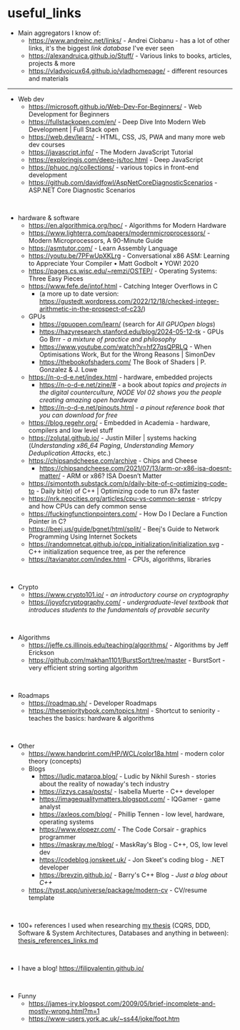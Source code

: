 # useful_links

- Main aggregators I know of:
  - https://www.andreinc.net/links/ - Andrei Ciobanu - has a lot of other links, it's the biggest *link database* I've ever seen
  - https://alexandruica.github.io/Stuff/ - Various links to books, articles, projects & more
  - https://vladvoicux64.github.io/vladhomepage/ - different resources and materials

---

- Web dev
  - https://microsoft.github.io/Web-Dev-For-Beginners/ - Web Development for Beginners
  - https://fullstackopen.com/en/ - Deep Dive Into Modern Web Development | Full Stack open
  - https://web.dev/learn/ - HTML, CSS, JS, PWA and many more web dev courses
  - https://javascript.info/ - The Modern JavaScript Tutorial
  - https://exploringjs.com/deep-js/toc.html - Deep JavaScript
  - https://phuoc.ng/collections/ - various topics in front-end development
  - https://github.com/davidfowl/AspNetCoreDiagnosticScenarios - ASP.NET Core Diagnostic Scenarios 

<br>

- hardware & software
  - https://en.algorithmica.org/hpc/ - Algorithms for Modern Hardware
  - https://www.lighterra.com/papers/modernmicroprocessors/ - Modern Microprocessors, A 90-Minute Guide
  - https://asmtutor.com/ - Learn Assembly Language
  - https://youtu.be/7PFwUpXKLrg - Conversational x86 ASM: Learning to Appreciate Your Compiler • Matt Godbolt • YOW! 2020
  - https://pages.cs.wisc.edu/~remzi/OSTEP/ - Operating Systems: Three Easy Pieces
  - https://www.fefe.de/intof.html - Catching Integer Overflows in C
    - (a more up to date version: https://gustedt.wordpress.com/2022/12/18/checked-integer-arithmetic-in-the-prospect-of-c23/)
  - GPUs
    - https://gpuopen.com/learn/ (search for *All GPUOpen blogs*)
    - https://hazyresearch.stanford.edu/blog/2024-05-12-tk - GPUs Go Brrr - *a mixture of practice and philosophy*
    - https://www.youtube.com/watch?v=hf27qsQPRLQ - When Optimisations Work, But for the Wrong Reasons | SimonDev
    - https://thebookofshaders.com/ The Book of Shaders | P. Gonzalez & J. Lowe
  - https://n-o-d-e.net/index.html - hardware, embedded projects
    - https://n-o-d-e.net/zine/# - a book about *topics and projects in the digital counterculture, NODE Vol 02 shows you the people creating amazing open hardware*
    - https://n-o-d-e.net/pinouts.html - *a pinout reference book that you can download for free*
  - https://blog.regehr.org/ - Embedded in Academia - hardware, compilers and low level stuff
  - https://zolutal.github.io/ - Justin Miller | systems hacking (_Understanding x86_64 Paging_, _Understanding Memory Deduplication Attacks_, etc.)
  - https://chipsandcheese.com/archive - Chips and Cheese
    - https://chipsandcheese.com/2021/07/13/arm-or-x86-isa-doesnt-matter/ - ARM or x86? ISA Doesn’t Matter
  - https://simontoth.substack.com/p/daily-bite-of-c-optimizing-code-to - Daily bit(e) of C++ | Optimizing code to run 87x faster
  - https://nrk.neocities.org/articles/cpu-vs-common-sense - strlcpy and how CPUs can defy common sense
  - https://fuckingfunctionpointers.com/ - How Do I Declare a Function Pointer in C?
  - https://beej.us/guide/bgnet/html/split/ - Beej's Guide to Network Programming Using Internet Sockets
  - https://randomnetcat.github.io/cpp_initialization/initialization.svg - C++ initialization sequence tree, as per the reference
  - https://tavianator.com/index.html - CPUs, algorithms, libraries

<br>

- Crypto
  - https://www.crypto101.io/ - _an introductory course on cryptography_
  - https://joyofcryptography.com/ - _undergraduate-level textbook that introduces students to the fundamentals of provable security_

<br>

- Algorithms
  - https://jeffe.cs.illinois.edu/teaching/algorithms/ - Algorithms by Jeff Erickson
  - https://github.com/makhan1101/BurstSort/tree/master - BurstSort - very efficient string sorting algorithm

<br>

- Roadmaps
  - https://roadmap.sh/ - Developer Roadmaps
  - https://thesenioritybook.com/topics.html - Shortcut to seniority - teaches the basics: hardware & algorithms

<br>

- Other
  - https://www.handprint.com/HP/WCL/color18a.html - modern color theory (concepts)
  - Blogs
    - https://ludic.mataroa.blog/ - Ludic by Nikhil Suresh - stories about the reality of nowaday's tech industry
    - https://izzys.casa/posts/ - Isabella Muerte - C++ developer
    - https://imagequalitymatters.blogspot.com/ - IQGamer - game analyst
    - https://axleos.com/blog/ - Phillip Tennen - low level, hardware, operating systems
    - https://www.elopezr.com/ - The Code Corsair - graphics programmer
    - https://maskray.me/blog/ - MaskRay's Blog - C++, OS, low level dev
    - https://codeblog.jonskeet.uk/ - Jon Skeet's coding blog - .NET developer
    - https://brevzin.github.io/ - Barry's C++ Blog - _Just a blog about C++_
  - https://typst.app/universe/package/modern-cv - CV/resume template 

<br>

- 100+ references I used when researching [my thesis](https://github.com/filipvalentin/cqrs-thesis-impl/releases/tag/thesis) (CQRS, DDD, Software & System Architectures, Databases and anything in between): [thesis_references_links.md](thesis_references_links.md)

<br>

- I have a blog! https://filipvalentin.github.io/

<br>

- Funny
  - https://james-iry.blogspot.com/2009/05/brief-incomplete-and-mostly-wrong.html?m=1
  - https://www-users.york.ac.uk/~ss44/joke/foot.htm
